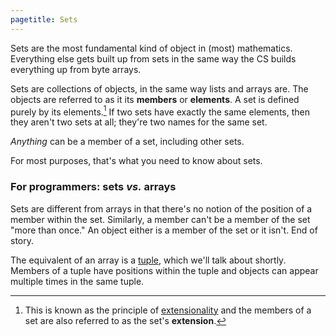 ```yaml
---
pagetitle: Sets
---
```

Sets are the most fundamental kind of object in (most) mathematics.  Everything else gets built up from sets in the same way the CS builds everything up from byte arrays.  

Sets are collections of objects, in the same way lists and arrays are.  The objects are referred to as it its **members** or **elements**.  A set is defined purely by its elements.[^1] If two sets have exactly the same elements, then they aren't two sets at all; they're two names for the same set.

*Anything* can be a member of a set, including other sets.

For most purposes, that's what you need to know about sets.

### For programmers: sets *vs.* arrays

Sets are different from arrays in that there's no notion of the position of a member within the set.  Similarly, a member can't be a member of the set "more than once."  An object either is a member of the set or it isn't.  End of story.

The equivalent of an array is a [tuple](Tuples), which we'll talk about shortly.  Members of a tuple have positions within the tuple and objects can appear multiple times in the same tuple.

[^1]: This is known as the principle of [extensionality](extensionality) and the members of a set are also referred to as the set's **extension**.
